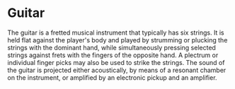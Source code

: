 # Guitar
The guitar is a fretted musical instrument that typically has six strings. It is held flat against the player's body and played by strumming or plucking the strings with the dominant hand, while simultaneously pressing selected strings against frets with the fingers of the opposite hand. A plectrum or individual finger picks may also be used to strike the strings. The sound of the guitar is projected either acoustically, by means of a resonant chamber on the instrument, or amplified by an electronic pickup and an amplifier.            